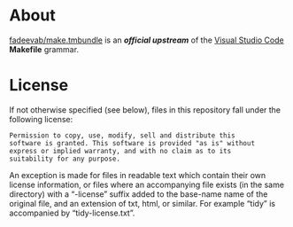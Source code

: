 # About

[fadeevab/make.tmbundle](https://github.com/fadeevab/make.tmbundle) is an _**official upstream**_ of the [Visual Studio Code](https://github.com/microsoft/vscode/) **Makefile** grammar.

# License

If not otherwise specified (see below), files in this repository fall under the following license:

	Permission to copy, use, modify, sell and distribute this
	software is granted. This software is provided "as is" without
	express or implied warranty, and with no claim as to its
	suitability for any purpose.

An exception is made for files in readable text which contain their own license information, or files where an accompanying file exists (in the same directory) with a “-license” suffix added to the base-name name of the original file, and an extension of txt, html, or similar. For example “tidy” is accompanied by “tidy-license.txt”.
